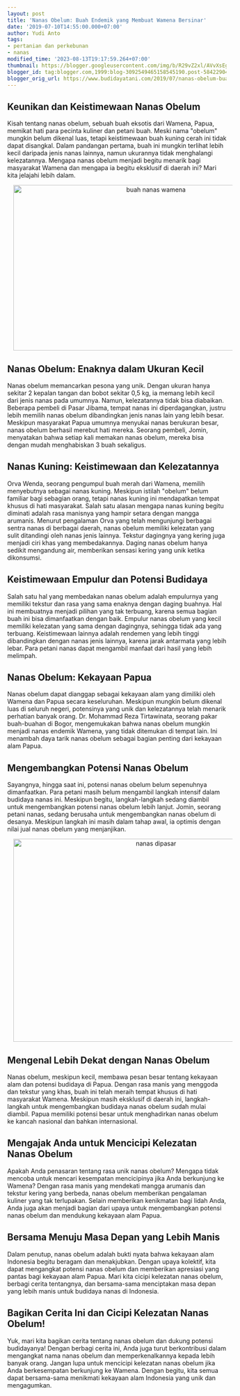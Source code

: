 ```yaml
---
layout: post
title: 'Nanas Obelum: Buah Endemik yang Membuat Wamena Bersinar'
date: '2019-07-10T14:55:00.000+07:00'
author: Yudi Anto
tags:
- pertanian dan perkebunan
- nanas
modified_time: '2023-08-13T19:17:59.264+07:00'
thumbnail: https://blogger.googleusercontent.com/img/b/R29vZ2xl/AVvXsEggqrhL-s2qk-iK8ySC5lcl6zo_eQTn_OjMhgn-bQa3J65pHnwQyqAJ3rXyHFn1M5188IHk9r2ymX4zKx9JB34RPGdydZ3r7nuTOulx-HYlYlNJ8EUHTjJSquEYjEU8G33Emmo-oMaOzJf9A7ydm2JFxEXKRh4KI1dKjTja-Fqa74BcWMJOwioDXF_B6X34/s72-w640-c-h380/nanas.jpg
blogger_id: tag:blogger.com,1999:blog-3092549465158545190.post-5842290416820433687
blogger_orig_url: https://www.budidayatani.com/2019/07/nanas-obelum-buah-endemik-dari-wamena.html
---
```


<h2>Keunikan dan Keistimewaan Nanas Obelum</h2><p>Kisah tentang nanas obelum, sebuah buah eksotis dari Wamena, Papua, memikat hati para pecinta kuliner dan petani buah. Meski nama "obelum" mungkin belum dikenal luas, tetapi keistimewaan buah kuning cerah ini tidak dapat disangkal. Dalam pandangan pertama, buah ini mungkin terlihat lebih kecil daripada jenis nanas lainnya, namun ukurannya tidak menghalangi kelezatannya. Mengapa nanas obelum menjadi begitu menarik bagi masyarakat Wamena dan mengapa ia begitu eksklusif di daerah ini? Mari kita jelajahi lebih dalam.</p><div class="separator" style="clear: both; text-align: center;"><a href="https://blogger.googleusercontent.com/img/b/R29vZ2xl/AVvXsEggqrhL-s2qk-iK8ySC5lcl6zo_eQTn_OjMhgn-bQa3J65pHnwQyqAJ3rXyHFn1M5188IHk9r2ymX4zKx9JB34RPGdydZ3r7nuTOulx-HYlYlNJ8EUHTjJSquEYjEU8G33Emmo-oMaOzJf9A7ydm2JFxEXKRh4KI1dKjTja-Fqa74BcWMJOwioDXF_B6X34/s2022/nanas.jpg" imageanchor="1" style="margin-left: 1em; margin-right: 1em;"><img alt="buah nanas wamena" border="0" data-original-height="1200" data-original-width="2022" height="380" src="https://blogger.googleusercontent.com/img/b/R29vZ2xl/AVvXsEggqrhL-s2qk-iK8ySC5lcl6zo_eQTn_OjMhgn-bQa3J65pHnwQyqAJ3rXyHFn1M5188IHk9r2ymX4zKx9JB34RPGdydZ3r7nuTOulx-HYlYlNJ8EUHTjJSquEYjEU8G33Emmo-oMaOzJf9A7ydm2JFxEXKRh4KI1dKjTja-Fqa74BcWMJOwioDXF_B6X34/w640-h380/nanas.jpg" width="640" /></a></div><h2>Nanas Obelum: Enaknya dalam Ukuran Kecil</h2><p>Nanas obelum memancarkan pesona yang unik. Dengan ukuran hanya sekitar 2 kepalan tangan dan bobot sekitar 0,5 kg, ia memang lebih kecil dari jenis nanas pada umumnya. Namun, kelezatannya tidak bisa diabaikan. Beberapa pembeli di Pasar Jibama, tempat nanas ini diperdagangkan, justru lebih memilih nanas obelum dibandingkan jenis nanas lain yang lebih besar. Meskipun masyarakat Papua umumnya menyukai nanas berukuran besar, nanas obelum berhasil merebut hati mereka. Seorang pembeli, Jomin, menyatakan bahwa setiap kali memakan nanas obelum, mereka bisa dengan mudah menghabiskan 3 buah sekaligus.</p><h2>Nanas Kuning: Keistimewaan dan Kelezatannya</h2><p>Orva Wenda, seorang pengumpul buah merah dari Wamena, memilih menyebutnya sebagai nanas kuning. Meskipun istilah "obelum" belum familiar bagi sebagian orang, tetapi nanas kuning ini mendapatkan tempat khusus di hati masyarakat. Salah satu alasan mengapa nanas kuning begitu diminati adalah rasa manisnya yang hampir setara dengan mangga arumanis. Menurut pengalaman Orva yang telah mengunjungi berbagai sentra nanas di berbagai daerah, nanas obelum memiliki kelezatan yang sulit ditandingi oleh nanas jenis lainnya. Tekstur dagingnya yang kering juga menjadi ciri khas yang membedakannya. Daging nanas obelum hanya sedikit mengandung air, memberikan sensasi kering yang unik ketika dikonsumsi.</p><h2>Keistimewaan Empulur dan Potensi Budidaya</h2><p>Salah satu hal yang membedakan nanas obelum adalah empulurnya yang memiliki tekstur dan rasa yang sama enaknya dengan daging buahnya. Hal ini membuatnya menjadi pilihan yang tak terbuang, karena semua bagian buah ini bisa dimanfaatkan dengan baik. Empulur nanas obelum yang kecil memiliki kelezatan yang sama dengan dagingnya, sehingga tidak ada yang terbuang. Keistimewaan lainnya adalah rendemen yang lebih tinggi dibandingkan dengan nanas jenis lainnya, karena jarak antarmata yang lebih lebar. Para petani nanas dapat mengambil manfaat dari hasil yang lebih melimpah.</p><h2>Nanas Obelum: Kekayaan Papua</h2><p>Nanas obelum dapat dianggap sebagai kekayaan alam yang dimiliki oleh Wamena dan Papua secara keseluruhan. Meskipun mungkin belum dikenal luas di seluruh negeri, potensinya yang unik dan kelezatannya telah menarik perhatian banyak orang. Dr. Mohammad Reza Tirtawinata, seorang pakar buah-buahan di Bogor, mengemukakan bahwa nanas obelum mungkin menjadi nanas endemik Wamena, yang tidak ditemukan di tempat lain. Ini menambah daya tarik nanas obelum sebagai bagian penting dari kekayaan alam Papua.</p><h2>Mengembangkan Potensi Nanas Obelum</h2><p>Sayangnya, hingga saat ini, potensi nanas obelum belum sepenuhnya dimanfaatkan. Para petani masih belum mengambil langkah intensif dalam budidaya nanas ini. Meskipun begitu, langkah-langkah sedang diambil untuk mengembangkan potensi nanas obelum lebih lanjut. Jomin, seorang petani nanas, sedang berusaha untuk mengembangkan nanas obelum di desanya. Meskipun langkah ini masih dalam tahap awal, ia optimis dengan nilai jual nanas obelum yang menjanjikan.</p><div class="separator" style="clear: both; text-align: center;"><a href="https://blogger.googleusercontent.com/img/b/R29vZ2xl/AVvXsEh4suwvrpfuI9svNKwA69RJKYCxedgxAy_dfiO8j3gBlj1Sli-s5X-pCd7gUI8wkgw5HSzXbWuU3r03745PLdHZ9cdHs8pTSMYUDvT4Eu3WLWoCkpOdSNr0OX-0WHBSiHj6QUQAqKo7zA9Pk2DgR5hZYhdaOEjTbXg8tOKjHaOVoBfBRRGmEvk5fwSkuZO7/s800/nanas_800x582.jpg" imageanchor="1" style="margin-left: 1em; margin-right: 1em;"><img alt="nanas dipasar" border="0" data-original-height="582" data-original-width="800" height="466" src="https://blogger.googleusercontent.com/img/b/R29vZ2xl/AVvXsEh4suwvrpfuI9svNKwA69RJKYCxedgxAy_dfiO8j3gBlj1Sli-s5X-pCd7gUI8wkgw5HSzXbWuU3r03745PLdHZ9cdHs8pTSMYUDvT4Eu3WLWoCkpOdSNr0OX-0WHBSiHj6QUQAqKo7zA9Pk2DgR5hZYhdaOEjTbXg8tOKjHaOVoBfBRRGmEvk5fwSkuZO7/w640-h466/nanas_800x582.jpg" width="640" /></a></div><h2>Mengenal Lebih Dekat dengan Nanas Obelum</h2><p>Nanas obelum, meskipun kecil, membawa pesan besar tentang kekayaan alam dan potensi budidaya di Papua. Dengan rasa manis yang menggoda dan tekstur yang khas, buah ini telah meraih tempat khusus di hati masyarakat Wamena. Meskipun masih eksklusif di daerah ini, langkah-langkah untuk mengembangkan budidaya nanas obelum sudah mulai diambil. Papua memiliki potensi besar untuk menghadirkan nanas obelum ke kancah nasional dan bahkan internasional.</p><h2>Mengajak Anda untuk Mencicipi Kelezatan Nanas Obelum</h2><p>Apakah Anda penasaran tentang rasa unik nanas obelum? Mengapa tidak mencoba untuk mencari kesempatan mencicipinya jika Anda berkunjung ke Wamena? Dengan rasa manis yang mendekati mangga arumanis dan tekstur kering yang berbeda, nanas obelum memberikan pengalaman kuliner yang tak terlupakan. Selain memberikan kenikmatan bagi lidah Anda, Anda juga akan menjadi bagian dari upaya untuk mengembangkan potensi nanas obelum dan mendukung kekayaan alam Papua.</p><h2>Bersama Menuju Masa Depan yang Lebih Manis</h2><p>Dalam penutup, nanas obelum adalah bukti nyata bahwa kekayaan alam Indonesia begitu beragam dan menakjubkan. Dengan upaya kolektif, kita dapat mengangkat potensi nanas obelum dan memberikan apresiasi yang pantas bagi kekayaan alam Papua. Mari kita cicipi kelezatan nanas obelum, berbagi cerita tentangnya, dan bersama-sama menciptakan masa depan yang lebih manis untuk budidaya nanas di Indonesia.</p><h2>Bagikan Cerita Ini dan Cicipi Kelezatan Nanas Obelum!</h2><p>Yuk, mari kita bagikan cerita tentang nanas obelum dan dukung potensi budidayanya! Dengan berbagi cerita ini, Anda juga turut berkontribusi dalam mengangkat nama nanas obelum dan memperkenalkannya kepada lebih banyak orang. Jangan lupa untuk mencicipi kelezatan nanas obelum jika Anda berkesempatan berkunjung ke Wamena. Dengan begitu, kita semua dapat bersama-sama menikmati kekayaan alam Indonesia yang unik dan mengagumkan.</p>